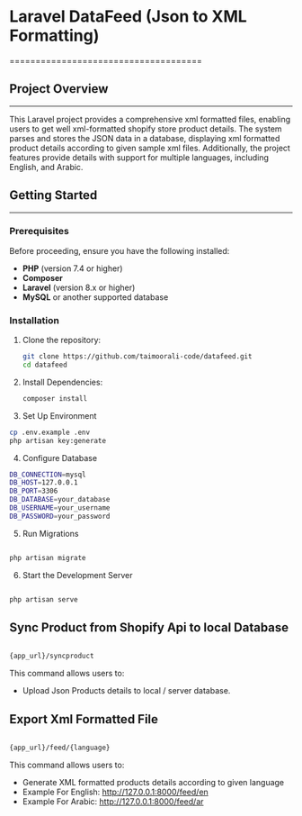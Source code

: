 # Laravel DataFeed (Json to XML Formatting)
=====================================

## Project Overview
-------------------

This Laravel project provides a comprehensive xml formatted files, enabling users to get well xml-formatted shopify store product details. The system parses and stores the JSON data in a database, displaying xml formatted product details according to given sample xml files. Additionally, the project features provide details with support for multiple languages, including English, and Arabic.

## Getting Started
-------------------

### Prerequisites

Before proceeding, ensure you have the following installed:

* **PHP** (version 7.4 or higher)
* **Composer**
* **Laravel** (version 8.x or higher)
* **MySQL** or another supported database

### Installation

1. Clone the repository:
    ```bash
    git clone https://github.com/taimoorali-code/datafeed.git
    cd datafeed
    ```

2. Install Dependencies:
    ```bash
    composer install
    ```
3. Set Up Environment
```bash
cp .env.example .env
php artisan key:generate
```

4. Configure Database
```bash
DB_CONNECTION=mysql
DB_HOST=127.0.0.1
DB_PORT=3306
DB_DATABASE=your_database
DB_USERNAME=your_username
DB_PASSWORD=your_password
```

5. Run Migrations
```bash

php artisan migrate
```
6.  Start the Development Server
```bash

php artisan serve
```
## Sync Product from Shopify Api to local Database

```bash

{app_url}/syncproduct

```
This command allows users to:
- Upload Json Products details to local / server database. 

## Export Xml Formatted File

```bash

{app_url}/feed/{language}

```
This command allows users to:
- Generate XML formatted products details according to given language 
- Example For English: http://127.0.0.1:8000/feed/en
- Example For Arabic: http://127.0.0.1:8000/feed/ar
